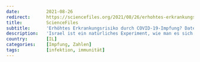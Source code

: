 ```yaml
---
date:          2021-08-26
redirect:      https://sciencefiles.org/2021/08/26/erhohtes-erkrankungsrisiko-durch-covid-19-impfung-daten-aus-israel-scheinen-das-zu-bestatigen/
title:         ScienceFiles
subtitle:      'Erhöhtes Erkrankungsrisiko durch COVID-19-Impfung? Daten aus Israel scheinen das zu bestätigen'
description:   'Israel ist ein natürliches Experiment, wie man es sich als Wissenschaftler eigentlich nur wünschen kann. Eigentlich. Denn ein solches Experiment würde, wenn es im normalen Rahmen der Wissenschaft stattfinden sollte, nie stattfinden. Wenn es nicht die Ethik der Wissenschaftler verbieten würden, dann doch die Ethikkommission, die in der Regel das letzte Wort bei Studien hat,…'
country:       [IL]
categories:    [Impfung, Zahlen]
tags:          [infektion, immunität]
---
```

